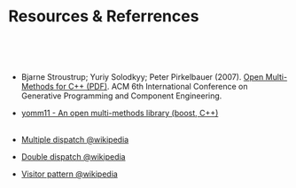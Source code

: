 # Resources & Referrences
&nbsp;  
&nbsp;  
&nbsp;  

- Bjarne Stroustrup; Yuriy Solodkyy; Peter Pirkelbauer (2007). [Open Multi-Methods for C++ (PDF)](http://www.stroustrup.com/multimethods.pdf).
ACM 6th International Conference on Generative Programming and Component Engineering.  
- [yomm11 - An open multi-methods library (boost, C++)](http://www.yorel.be/mm/)  
&nbsp;  
  
  


- [Multiple dispatch @wikipedia](https://en.wikipedia.org/wiki/Multiple_dispatch)
- [Double dispatch @wikipedia](https://www.wikiwand.com/en/Double_dispatch)
- [Visitor pattern @wikipedia](https://www.wikiwand.com/en/Visitor_pattern)


<!--
### WebSites
### Papers
["Fast algorithms for compressed multi-method dispatch tables generation"](http://hal.inria.fr/docs/00/07/37/21/PDF/RR-2977.pdf) - Amiel, Dujardin and Simon's paper  
-->


